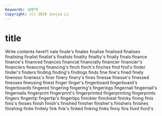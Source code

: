 ```yaml
---
Keywords: 10979
Copyright: (C) 2020 Junjie Li
---
```


# title

Write contents here!!!
nale 
finale's 
finales 
finalise 
finalised 
finalises 
finalising 
finalist 
finalist's
finalists 
finality 
finality's 
finally 
finals 
finance 
finance's 
financed 
finances 
financial
financially 
financier 
financier's 
financiers 
financing 
financing's 
finch 
finch's 
finches 
find
find's 
finder 
finder's 
finders 
finding 
finding's 
findings 
finds 
fine 
fine's
fined 
finely 
fineness 
fineness's 
finer 
finery 
finery's 
fines 
finesse 
finesse's
finessed 
finesses 
finessing 
finest 
finger 
finger's 
fingerboard 
fingerboard's 
fingerboards 
fingered
fingering 
fingering's 
fingerings 
fingernail 
fingernail's 
fingernails 
fingerprint 
fingerprint's 
fingerprinted 
fingerprinting
fingerprints 
fingers 
fingertip 
fingertip's 
fingertips 
finickier 
finickiest 
finicky 
fining 
finis
finis's 
finises 
finish 
finish's 
finished 
finisher 
finisher's 
finishers 
finishes 
finishing
finite 
finitely 
fink 
fink's 
finked 
finking 
finks 
finny 
fins 
fiord
fiord's 
